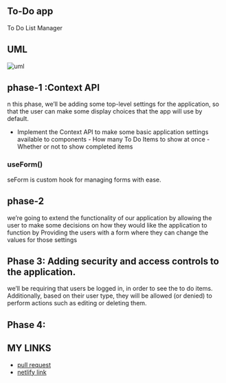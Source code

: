 ## To-Do app
To Do List Manager

## UML 
![uml](https://user-images.githubusercontent.com/90922969/169901134-0314bb95-fb0d-46fc-be56-272eff9e2000.jpg)

## phase-1 :Context API
n this phase, we’ll be adding some top-level settings for the application, so that the user can make some display choices that the app will use by default.
- Implement the Context API to make some basic application settings available to components
      - How many To Do Items to show at once
      - Whether or not to show completed items

### useForm()      
seForm is custom hook for managing forms with ease.
## phase-2 
we’re going to extend the functionality of our application by allowing the user to make some decisions on how they would like the application to function
by Providing the users with a form where they can change the values for those settings

## Phase 3: Adding security and access controls to the application.
 we’ll be requiring that users be logged in, in order to see the to do items. Additionally, based on their user type, they will be allowed (or denied) to perform actions such as editing or deleting them.
## Phase 4:
## MY LINKS
 -  [pull request](https://github.com/neveenaburomman/todo-app/pulls)
 -  [netlify link](https://6290fb3be443820d44139502--phenomenal-genie-0bd710.netlify.app/)
